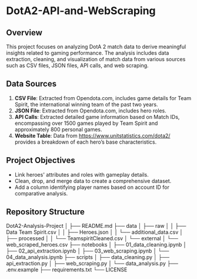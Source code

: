 # DotA2-API-and-WebScraping

## Overview
This project focuses on analyzing DotA 2 match data to derive meaningful insights related to gaming performance. The analysis includes data extraction, cleaning, and visualization of match data from various sources such as CSV files, JSON files, API calls, and web scraping.

## Data Sources
1. **CSV File**: Extracted from Opendota.com, includes game details for Team Spirit, the international winning team of the past two years.
2. **JSON File**: Extracted from Opendota.com, includes hero roles.
3. **API Calls**: Extracted detailed game information based on Match IDs, encompassing over 1500 games played by Team Spirit and approximately 800 personal games.
4. **Website Table**: Data from https://www.unitstatistics.com/dota2/ provides a breakdown of each hero’s base characteristics.

## Project Objectives
- Link heroes' attributes and roles with gameplay details.
- Clean, drop, and merge data to create a comprehensive dataset.
- Add a column identifying player names based on account ID for comparative analysis.

## Repository Structure
DotA2-Analysis-Project
│
├── README.md
├── data
│ ├── raw
│ │ ├── Data Team Spirit.csv
│ │ ├── Heroes.json
│ │ └── additional_data.csv
│ ├── processed
│ │ └── TeamspiritCleaned.csv
│ └── external
│ └── web_scraped_heroes.csv
├── notebooks
│ ├── 01_data_cleaning.ipynb
│ ├── 02_api_extraction.ipynb
│ ├── 03_web_scraping.ipynb
│ └── 04_data_analysis.ipynb
├── scripts
│ ├── data_cleaning.py
│ ├── api_extraction.py
│ ├── web_scraping.py
│ └── data_analysis.py
├── .env.example
├── requirements.txt
└── LICENSE
